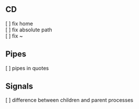 CD
----------------------

[ ] fix home\
[ ] fix absolute path\
[ ] fix ~

Pipes
----------------------
[ ] pipes in quotes

Signals
----------------------
[ ] difference between children and parent processes